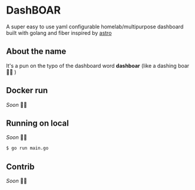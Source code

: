 # DashBOAR

A super easy to use yaml configurable homelab/multipurpose dashboard built with golang and fiber inspired by [astro](https://github.com/igorsheg/astro)

## About the name

It's a pun on the typo of the dashboard word **dashboar** (like a dashing boar :boar::dash: )

## Docker run

_Soon_ :boar::dash:

## Running on local

_Soon_ :boar::dash:

```sh
$ go run main.go
```

## Contrib

_Soon_ :boar::dash:
